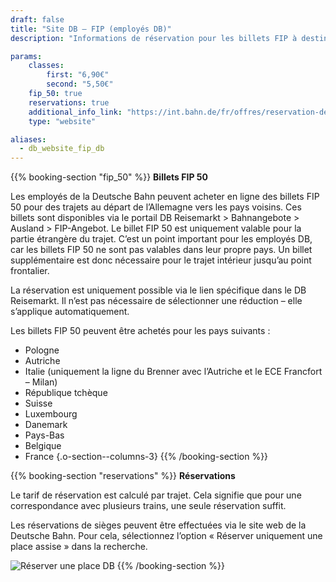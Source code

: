 ```yaml
---
draft: false
title: "Site DB – FIP (employés DB)"
description: "Informations de réservation pour les billets FIP à destination des pays frontaliers pour les employés de la Deutsche Bahn."

params:
    classes:
        first: "6,90€"
        second: "5,50€"
    fip_50: true
    reservations: true
    additional_info_link: "https://int.bahn.de/fr/offres/reservation-de-places-assises"
    type: "website"

aliases:
  - db_website_fip_db
---
```


{{% booking-section "fip_50" %}}
**Billets FIP 50**

Les employés de la Deutsche Bahn peuvent acheter en ligne des billets FIP 50 pour des trajets au départ de l’Allemagne vers les pays voisins. Ces billets sont disponibles via le portail DB Reisemarkt > Bahnangebote > Ausland > FIP-Angebot. Le billet FIP 50 est uniquement valable pour la partie étrangère du trajet. C’est un point important pour les employés DB, car les billets FIP 50 ne sont pas valables dans leur propre pays. Un billet supplémentaire est donc nécessaire pour le trajet intérieur jusqu’au point frontalier.

La réservation est uniquement possible via le lien spécifique dans le DB Reisemarkt. Il n’est pas nécessaire de sélectionner une réduction – elle s’applique automatiquement.

Les billets FIP 50 peuvent être achetés pour les pays suivants :
- Pologne
- Autriche
- Italie (uniquement la ligne du Brenner avec l’Autriche et le ECE Francfort – Milan)
- République tchèque
- Suisse
- Luxembourg
- Danemark
- Pays-Bas
- Belgique
- France
{.o-section--columns-3}
{{% /booking-section %}}

{{% booking-section "reservations" %}}
**Réservations**

Le tarif de réservation est calculé par trajet. Cela signifie que pour une correspondance avec plusieurs trains, une seule réservation suffit.

Les réservations de sièges peuvent être effectuées via le site web de la Deutsche Bahn. Pour cela, sélectionnez l’option « Réserver uniquement une place assise » dans la recherche.

![Réserver une place DB](db_reservation.webp)
{{% /booking-section %}}
